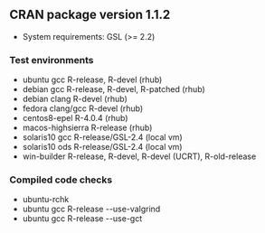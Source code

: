 ## CRAN package version 1.1.2

* System requirements: GSL (>= 2.2)

### Test environments

* ubuntu gcc R-release, R-devel (rhub)
* debian gcc R-release, R-devel, R-patched (rhub)
* debian clang R-devel (rhub)
* fedora clang/gcc R-devel (rhub)
* centos8-epel R-4.0.4 (rhub)
* macos-highsierra R-release (rhub)
* solaris10 gcc R-release/GSL-2.4 (local vm)
* solaris10 ods R-release/GSL-2.4 (local vm)
* win-builder R-release, R-devel, R-devel (UCRT), R-old-release 

### Compiled code checks

* ubuntu-rchk
* ubuntu gcc R-release --use-valgrind 
* ubuntu gcc R-release --use-gct
